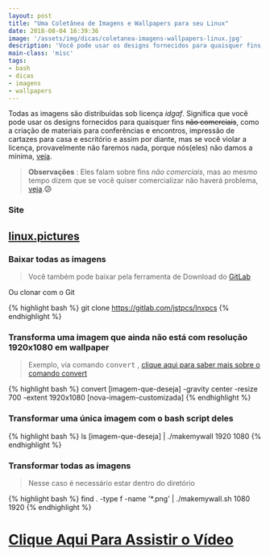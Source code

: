 ```yaml
---
layout: post
title: "Uma Coletânea de Imagens e Wallpapers para seu Linux"
date: 2018-08-04 16:39:36
image: '/assets/img/dicas/coletanea-imagens-wallpapers-linux.jpg'
description: 'Você pode usar os designs fornecidos para quaisquer fins, como a criação camisetas, cartazes, canecas, adesivos e entre outros.'
main-class: 'misc'
tags:
- bash
- dicas
- imagens
- wallpapers
---
```


Todas as imagens são distribuídas sob licença _idgaf_. Significa que você pode usar os designs fornecidos para quaisquer fins ~~não comerciais~~, como a criação de materiais para conferências e encontros, impressão de cartazes para casa e escritório e assim por diante, mas se você violar a licença, provavelmente não faremos nada, porque nós(eles) não damos a mínima, [veja](https://linux.pictures/about).

> __Observações__ : Eles falam sobre fins _não comerciais_, mas ao mesmo tempo dizem que se você quiser comercializar não haverá problema, [veja](https://linux.pictures/about).__😕__

### Site
## [linux.pictures](https://linux.pictures/ "https://linux.pictures/")

### Baixar todas as imagens

> Você também pode baixar pela ferramenta de Download do [GitLab](https://gitlab.com/jstpcs/lnxpcs "https://gitlab.com/jstpcs/lnxpcs")

Ou clonar com o Git

{% highlight bash %}
git clone https://gitlab.com/jstpcs/lnxpcs
{% endhighlight %}

### Transforma uma imagem que ainda não está com resolução 1920x1080 em wallpaper

> Exemplo, via comando <kbd>convert</kbd> , [clique aqui para saber mais sobre o comando convert](http://terminalroot.com.br/2015/03/tratamento-de-imagens-com-imagemagick.html)

{% highlight bash %}
convert [imagem-que-deseja] -gravity center -resize 700 -extent 1920x1080 [nova-imagem-customizada]
{% endhighlight %}

### Transformar uma única imagem com o bash script deles

{% highlight bash %}
ls [imagem-que-deseja] | ./makemywall 1920 1080
{% endhighlight %}

### Transformar todas as imagens

> Nesse caso é necessário estar dentro do diretório

{% highlight bash %}
find . -type f -name '*.png' | ./makemywall.sh 1080 1920
{% endhighlight %}

# [Clique Aqui Para Assistir o Vídeo](https://youtu.be/p0FNLzBDlnE)

<script async src="https://pagead2.googlesyndication.com/pagead/js/adsbygoogle.js"></script>

<!-- Informat -->
<ins class="adsbygoogle"
 style="display:block"
 data-ad-client="ca-pub-2838251107855362"
 data-ad-slot="2327980059"
 data-ad-format="auto"
 data-full-width-responsive="true"></ins>

<script>
(adsbygoogle = window.adsbygoogle || []).push({});
</script>

